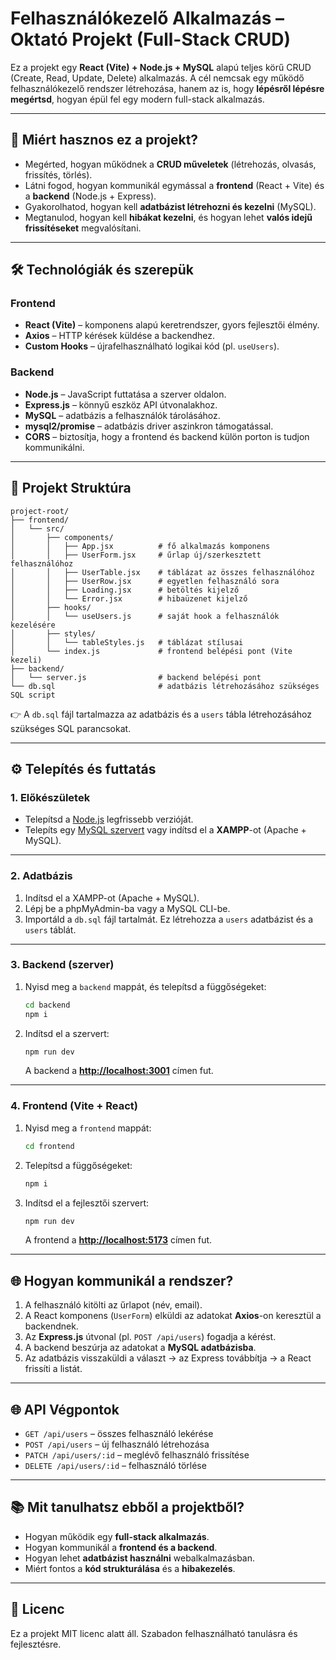 # Felhasználókezelő Alkalmazás – Oktató Projekt (Full-Stack CRUD)

Ez a projekt egy **React (Vite) + Node.js + MySQL** alapú teljes körű CRUD (Create, Read, Update, Delete) alkalmazás.
A cél nemcsak egy működő felhasználókezelő rendszer létrehozása, hanem az is, hogy **lépésről lépésre megértsd**, hogyan épül fel egy modern full-stack alkalmazás.

---

## 🎯 Miért hasznos ez a projekt?

* Megérted, hogyan működnek a **CRUD műveletek** (létrehozás, olvasás, frissítés, törlés).
* Látni fogod, hogyan kommunikál egymással a **frontend** (React + Vite) és a **backend** (Node.js + Express).
* Gyakorolhatod, hogyan kell **adatbázist létrehozni és kezelni** (MySQL).
* Megtanulod, hogyan kell **hibákat kezelni**, és hogyan lehet **valós idejű frissítéseket** megvalósítani.

---

## 🛠️ Technológiák és szerepük

### Frontend

* **React (Vite)** – komponens alapú keretrendszer, gyors fejlesztői élmény.
* **Axios** – HTTP kérések küldése a backendhez.
* **Custom Hooks** – újrafelhasználható logikai kód (pl. `useUsers`).

### Backend

* **Node.js** – JavaScript futtatása a szerver oldalon.
* **Express.js** – könnyű eszköz API útvonalakhoz.
* **MySQL** – adatbázis a felhasználók tárolásához.
* **mysql2/promise** – adatbázis driver aszinkron támogatással.
* **CORS** – biztosítja, hogy a frontend és backend külön porton is tudjon kommunikálni.

---

## 📁 Projekt Struktúra

```
project-root/
├── frontend/
│   └── src/
│       ├── components/
│       │   ├── App.jsx          # fő alkalmazás komponens
│       │   ├── UserForm.jsx     # űrlap új/szerkesztett felhasználóhoz
│       │   ├── UserTable.jsx    # táblázat az összes felhasználóhoz
│       │   ├── UserRow.jsx      # egyetlen felhasználó sora
│       │   ├── Loading.jsx      # betöltés kijelző
│       │   └── Error.jsx        # hibaüzenet kijelző
│       ├── hooks/
│       │   └── useUsers.js      # saját hook a felhasználók kezelésére
│       ├── styles/
│       │   └── tableStyles.js   # táblázat stílusai
│       └── index.js             # frontend belépési pont (Vite kezeli)
├── backend/
│   └── server.js                # backend belépési pont
└── db.sql                       # adatbázis létrehozásához szükséges SQL script
```

👉 A `db.sql` fájl tartalmazza az adatbázis és a `users` tábla létrehozásához szükséges SQL parancsokat.

---

## ⚙️ Telepítés és futtatás

### 1. Előkészületek

* Telepítsd a [Node.js](https://nodejs.org/) legfrissebb verzióját.
* Telepíts egy [MySQL szervert](https://dev.mysql.com/downloads/) vagy indítsd el a **XAMPP**-ot (Apache + MySQL).

---

### 2. Adatbázis

1. Indítsd el a XAMPP-ot (Apache + MySQL).
2. Lépj be a phpMyAdmin-ba vagy a MySQL CLI-be.
3. Importáld a `db.sql` fájl tartalmát. Ez létrehozza a `users` adatbázist és a `users` táblát.

---

### 3. Backend (szerver)

1. Nyisd meg a `backend` mappát, és telepítsd a függőségeket:

   ```bash
   cd backend
   npm i
   ```

2. Indítsd el a szervert:

   ```bash
   npm run dev
   ```

   A backend a **[http://localhost:3001](http://localhost:3001)** címen fut.

---

### 4. Frontend (Vite + React)

1. Nyisd meg a `frontend` mappát:

   ```bash
   cd frontend
   ```

2. Telepítsd a függőségeket:

   ```bash
   npm i
   ```

3. Indítsd el a fejlesztői szervert:

   ```bash
   npm run dev
   ```

   A frontend a **[http://localhost:5173](http://localhost:5173)** címen fut.

---

## 🌐 Hogyan kommunikál a rendszer?

1. A felhasználó kitölti az űrlapot (név, email).
2. A React komponens (`UserForm`) elküldi az adatokat **Axios**-on keresztül a backendnek.
3. Az **Express.js** útvonal (pl. `POST /api/users`) fogadja a kérést.
4. A backend beszúrja az adatokat a **MySQL adatbázisba**.
5. Az adatbázis visszaküldi a választ → az Express továbbítja → a React frissíti a listát.

---

## 🌐 API Végpontok

* `GET /api/users` – összes felhasználó lekérése
* `POST /api/users` – új felhasználó létrehozása
* `PATCH /api/users/:id` – meglévő felhasználó frissítése
* `DELETE /api/users/:id` – felhasználó törlése

---

## 📚 Mit tanulhatsz ebből a projektből?

* Hogyan működik egy **full-stack alkalmazás**.
* Hogyan kommunikál a **frontend és a backend**.
* Hogyan lehet **adatbázist használni** webalkalmazásban.
* Miért fontos a **kód strukturálása** és a **hibakezelés**.

---

## 📄 Licenc

Ez a projekt MIT licenc alatt áll. Szabadon felhasználható tanulásra és fejlesztésre.
